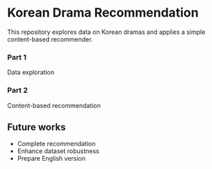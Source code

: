 # Korean Drama Recommendation

This repository explores data on Korean dramas and applies a simple content-based recommender. 
### Part 1
Data exploration

### Part 2
Content-based recommendation

## Future works
* Complete recommendation
* Enhance dataset robustness
* Prepare English version
